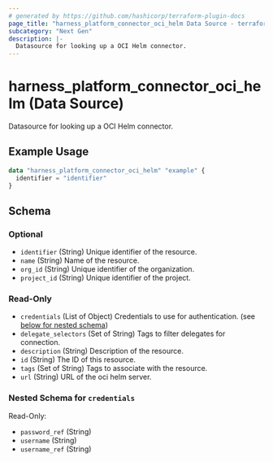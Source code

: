 ```yaml
---
# generated by https://github.com/hashicorp/terraform-plugin-docs
page_title: "harness_platform_connector_oci_helm Data Source - terraform-provider-harness"
subcategory: "Next Gen"
description: |-
  Datasource for looking up a OCI Helm connector.
---
```


# harness_platform_connector_oci_helm (Data Source)

Datasource for looking up a OCI Helm connector.

## Example Usage

```terraform
data "harness_platform_connector_oci_helm" "example" {
  identifier = "identifier"
}
```

<!-- schema generated by tfplugindocs -->
## Schema

### Optional

- `identifier` (String) Unique identifier of the resource.
- `name` (String) Name of the resource.
- `org_id` (String) Unique identifier of the organization.
- `project_id` (String) Unique identifier of the project.

### Read-Only

- `credentials` (List of Object) Credentials to use for authentication. (see [below for nested schema](#nestedatt--credentials))
- `delegate_selectors` (Set of String) Tags to filter delegates for connection.
- `description` (String) Description of the resource.
- `id` (String) The ID of this resource.
- `tags` (Set of String) Tags to associate with the resource.
- `url` (String) URL of the oci helm server.

<a id="nestedatt--credentials"></a>
### Nested Schema for `credentials`

Read-Only:

- `password_ref` (String)
- `username` (String)
- `username_ref` (String)


